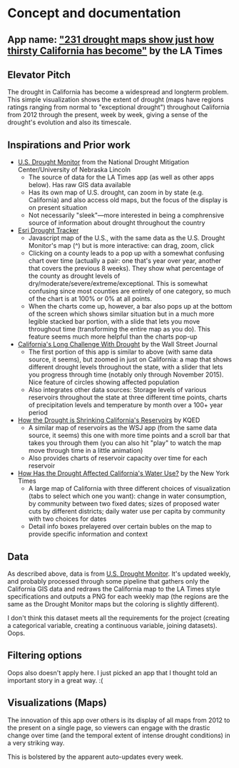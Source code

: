 # Concept and documentation

## App name: ["231 drought maps show just how thirsty California has become"](http://www.latimes.com/local/lanow/la-me-g-california-drought-map-htmlstory.html) by the LA Times

## Elevator Pitch

The drought in California has become a widespread and longterm problem. This simple visualization shows the extent of drought (maps have regions ratings ranging from normal to "exceptional drought") throughout California from 2012 through the present, week by week, giving a sense of the drought's evolution and also its timescale.

## Inspirations and Prior work

* [U.S. Drought Monitor](http://droughtmonitor.unl.edu/Home.aspx) from the National Drought Mitigation Center/University of Nebraska Lincoln
    * The source of data for the LA Times app (as well as other apps below). Has raw GIS data available
    * Has its own map of U.S. drought, can zoom in by state (e.g. California) and also access old maps, but the focus of the display is on present situation
    * Not necessarily "sleek"—more interested in being a comphrensive source of information about drought throughout the country
* [Esri Drought Tracker](http://livingatlas.arcgis.com/drought/)
    * Javascript map of the U.S., with the same data as the U.S. Drought Monitor's map (^) but is more interactive: can drag, zoom, click
    * Clicking on a county leads to a pop up with a somewhat confusing chart over time (actually a pair: one that's year over year, another that covers the previous 8 weeks). They show what percentage of the county as drought levels of dry/moderate/severe/extreme/exceptional. This is somewhat confusing since most counties are entirely of one category, so much of the chart is at 100% or 0% at all points.
    * When the charts come up, however, a bar also pops up at the bottom of the screen which shows similar situation but in a much more legible stacked bar portion, with a slide that lets you move throughout time (transforming the entire map as you do). This feature seems much more helpful than the charts pop-up
* [California's Long Challenge With Drought](http://graphics.wsj.com/californias-long-challenge-with-drought/) by the Wall Street Journal
    * The first portion of this app is similar to above (with same data source, it seems), but zoomed in just on California: a map that shows different drought levels throughout the state, with a slider that lets you progress through time (notably only through November 2015). Nice feature of circles showing affected population
    * Also integrates other data sources: Storage levels of various reservoirs throughout the state at three different time points, charts of precipitation levels and temperature by month over a 100+ year period
* [How the Drought is Shrinking California's Reservoirs](http://ww2.kqed.org/lowdown/2014/03/18/into-the-drought-californias-shrinking-reservoirs/) by KQED
    * A similar map of reservoirs as the WSJ app (from the same data source, it seems) this one with more time points and a scroll bar that takes you through them (you can also hit "play" to watch the map move through time in a little animation)
    * Also provides charts of reservoir capacity over time for each reservoir
* [How Has the Drought Affected California's Water Use?](http://www.nytimes.com/interactive/2015/04/01/us/water-use-in-california.html) by the New York Times
    * A large map of California with three different choices of visualization (tabs to select which one you want): change in water consumption, by community between two fixed dates; sizes of proposed water cuts by different districts; daily water use per capita by community with two choices for dates
    * Detail info boxes prelayered over certain bubles on the map to provide specific information and context

## Data

As described above, data is from [U.S. Drought Monitor](http://droughtmonitor.unl.edu/Home.aspx). It's updated weekly, and probably processed through some pipeline that gathers only the California GIS data and redraws the California map to the LA Times style specifications and outputs a PNG for each weekly map (the regions are the same as the Drought Monitor maps but the coloring is slightly different).

I don't think this dataset meets all the requirements for the project (creating a categorical variable, creating a continuous variable, joining datasets). Oops.

## Filtering options

Oops also doesn't apply here. I just picked an app that I thought told an important story in a great way. :(


## Visualizations (Maps)

The innovation of this app over others is its display of all maps from 2012 to the present on a single page, so viewers can engage with the drastic change over time (and the temporal extent of intense drought conditions) in a very striking way.

This is bolstered by the apparent auto-updates every week.
